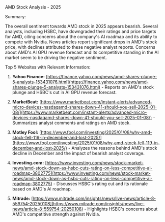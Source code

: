 AMD Stock Analysis - 2025

Summary:

The overall sentiment towards AMD stock in 2025 appears bearish. Several analysts, including HSBC, have downgraded their ratings and price targets for AMD, citing concerns about the company's AI roadmap and its ability to compete with Nvidia.  News articles report significant drops in AMD's stock price, with declines attributed to these negative analyst reports.  Concerns about AMD's AI GPU revenue forecast and its competitive standing in the AI market seem to be driving the negative sentiment.

Top 5 Websites with Relevant Information:

1. **Yahoo Finance:** [https://finance.yahoo.com/news/amd-shares-plunge-5-analysts-153431076.html](https://finance.yahoo.com/news/amd-shares-plunge-5-analysts-153431076.html) - Reports on AMD's stock plunge and HSBC's cut in AI GPU revenue forecast.

2. **MarketBeat:** [https://www.marketbeat.com/instant-alerts/advanced-micro-devices-nasdaqamd-shares-down-41-should-you-sell-2025-01-08/](https://www.marketbeat.com/instant-alerts/advanced-micro-devices-nasdaqamd-shares-down-41-should-you-sell-2025-01-08/) - Summarizes analyst comments and ratings on AMD stock.

3. **Motley Fool:** [https://www.fool.com/investing/2025/01/08/why-amd-stock-fell-119-in-december-and-lost-2025/](https://www.fool.com/investing/2025/01/08/why-amd-stock-fell-119-in-december-and-lost-2025/) - Analyzes the reasons behind AMD's stock decline in December and the impact of bearish analyst coverage.

4. **Investing.com:** [https://www.investing.com/news/stock-market-news/amd-stock-down-as-hsbc-cuts-rating-on-less-competitive-ai-roadmap-3802775](https://www.investing.com/news/stock-market-news/amd-stock-down-as-hsbc-cuts-rating-on-less-competitive-ai-roadmap-3802775) - Discusses HSBC's rating cut and its rationale based on AMD's AI roadmap.

5. **Mitrade:** [https://www.mitrade.com/insights/news/live-news/article-8-559754-20250108](https://www.mitrade.com/insights/news/live-news/article-8-559754-20250108) - Highlights HSBC's concerns about AMD's competitive strength against Nvidia.